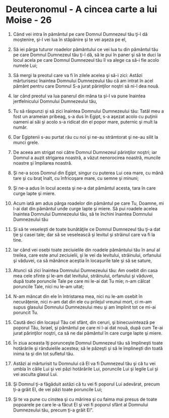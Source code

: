 # Deuteronomul - A cincea carte a lui Moise - 26

1. Când vei intra în pământul pe care Domnul Dumnezeul tău ţi-l dă moştenire, şi-l vei lua în stăpânire şi te vei aşeza pe el, 

2. Să iei pârga tuturor roadelor pământului ce vei lua tu din pământul tău pe care Domnul Dumnezeul tău ţi-l dă, să le pui în paner şi să te duci la locul acela pe care Domnul Dumnezeul tău îl va alege ca să-i fie acolo numele Lui; 

3. Să mergi la preotul care va fi în zilele acelea şi să-i zici: Astăzi mărturisesc înaintea Domnului Dumnezeului tău că am intrat în acel pământ pentru care Domnul S-a jurat părinţilor noştri să ni-l dea nouă. 

4. Iar când preotul va lua panerul din mâna ta şi-l va pune înaintea jertfelnicului Domnului Dumnezeului tău, 

5. Tu să răspunzi şi să zici înaintea Domnului Dumnezeului tău: Tatăl meu a fost un arameian pribeag, s-a dus în Egipt, s-a aşezat acolo cu puţinii oameni ai săi şi acolo s-a ridicat din el popor mare, puternic şi mult la număr. 

6. Dar Egiptenii s-au purtat rău cu noi şi ne-au strâmtorat şi ne-au silit la munci grele. 

7. De aceea am strigat noi către Domnul Dumnezeul părinţilor noştri; iar Domnul a auzit strigarea noastră, a văzut nenorocirea noastră, muncile noastre şi împilarea noastră. 

8. Şi ne-a scos Domnul din Egipt, singur cu puterea Lui cea mare, cu mână tare şi cu braţ înalt, cu înfricoşare mare, cu semne şi minuni; 

9. Şi ne-a adus în locul acesta şi ne-a dat pământul acesta, tara în care curge lapte şi miere. 

10. Acum iată am adus pârga roadelor din pământul pe care Tu, Doamne, mi l-ai dat din pământul unde curge lapte şi miere. Să pui  roadele acelea înaintea Domnului Dumnezeului tău, să te închini înaintea Domnului Dumnezeului tău 

11. Şi să te veseleşti de toate bunătăţile ce Domnul Dumnezeul tău ţi-a dat ţie şi casei tale; dar să se veselească şi levitul şi străinul care va fi la tine. 

12. Iar când vei osebi toate zeciuielile din roadele pământului tău în anul al treilea, care este anul zeciuielii, şi le vei da levitului, străinului, orfanului şi văduvei, ca să mănânce aceştia în locaşurile tale şi să se sature, 

13. Atunci să zici înaintea Domnului Dumnezeului tău: Am osebit din casa mea cele sfinte şi le-am dat levitului, străinului, orfanului şi văduvei, după toate poruncile Tale pe care mi le-ai dat Tu mie; n-am călcat poruncile Tale, nici nu le-am uitat; 

14. N-am mâncat din ele în întristarea mea, nici nu le-am osebit în necurăţenie, nici n-am dat din ele cu prilejul vreunui mort, ci m-am supus glasului Domnului Dumnezeului meu şi am împlinit tot ce mi-ai poruncit Tu. 

15. Caută deci din locaşul Tău cel sfânt, din ceruri, şi binecuvintează pe poporul Tău, Israel, şi pământul pe care ni l-ai dat nouă, după cum Te-ai jurat părinţilor noştri, ca să ne dai pământul în care curge lapte şi miere. 

16. În ziua aceasta îţi porunceşte Domnul Dumnezeul tău să împlineşti toate hotărârile şi rânduielile acestea; să le păzeşti şi să le împlineşti din toată inima ta şi din tot sufletul tău. 

17. Astăzi ai mărturisit tu Domnului că El va fi Dumnezeul tău şi că tu vei umbla în căile Lui şi vei păzi hotărârile Lui, poruncile Lui şi legile Lui şi vei asculta glasul Lui. 

18. Şi Domnul ţi-a făgăduit astăzi că tu vei fi poporul Lui adevărat, precum ţi-a grăit El, de vei păzi toate poruncile Lui; 

19. Şi te va pune cu cinstea şi cu mărirea şi cu faima mai presus de toate popoarele pe care le-a făcut El şi vei fi poporul sfânt al Domnului Dumnezeului tău, precum ţi-a grăit El". 

